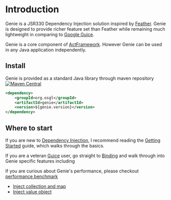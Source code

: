 # Introduction


Genie is a JSR330 Dependency Injection solution inspired by [Feather](https://github.com/zsoltherpai/feather). Genie is designed to provide richer feature set than Feather while remaining much lightweight in comparing to [Google Guice](https://github.com/google/guice).

Genie is a core component of [ActFramework](https://github.com/actframework/actframework). However Genie can be used in any Java application independently.

## Install

Genie is provided as a standard Java library through maven repository [![Maven Central](https://img.shields.io/maven-central/v/org.osgl/genie.svg)](http://search.maven.org/#search%7Cga%7C1%7Ca%3A%22genie%22)

```xml
<dependency>
    <groupId>org.osgl</groupId>
    <artifactId>genie</artifactId>
    <version>${genie.version}</version>
</dependency>
```

## Where to start

If you are new to [Dependency Injection](https://en.wikipedia.org/wiki/Dependency_injection), I recommend reading the [Getting Started](getting_start.md) guide, which walks through the basics.

If you are a veteran [Guice](https://github.com/google/guice) user, go straight to [Binding](binding.md) and walk through into Genie specific features including

If you are curious about Genie's performance, please checkout [performance benchmark](performance.md)

* [Inject collection and map](container.md)
* [Inject value object](value.md)

